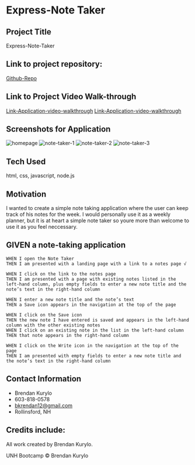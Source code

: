 # Express-Note Taker

## Project Title

Express-Note-Taker

## Link to project repository:

[Github-Repo](https://github.com/Bkrendan12/Express-Note-Taker)

## Link to Project Video Walk-through

[Link-Application-video-walkthrough](https://youtu.be/ZmFKh189M7o)
[Link-Application-video-walkthrough](https://www.youtube.com/watch?v=ZmFKh189M7o)

## Screenshots for Application

![homepage](https://user-images.githubusercontent.com/59030105/119238206-21266500-bb0f-11eb-8750-4d5013c35dd4.png)
![note-taker-1](https://user-images.githubusercontent.com/59030105/119238209-284d7300-bb0f-11eb-9ea8-fcc7b51fd51f.png)
![note-taker-2](https://user-images.githubusercontent.com/59030105/119238211-2b486380-bb0f-11eb-98f8-109d92341fb3.png)
![note-taker-3](https://user-images.githubusercontent.com/59030105/119238212-2e435400-bb0f-11eb-96ac-5802f31f849b.png)

## Tech Used

html, css, javascript, node.js

## Motivation

I wanted to create a simple note taking application where the user can keep track of his notes for the week. I would personally use it as a weekly planner, but it is at heart a simple note taker so youre more than welcome to use it as you feel neccessary.

## GIVEN a note-taking application

```
WHEN I open the Note Taker
THEN I am presented with a landing page with a link to a notes page √

WHEN I click on the link to the notes page
THEN I am presented with a page with existing notes listed in the left-hand column, plus empty fields to enter a new note title and the note’s text in the right-hand column

WHEN I enter a new note title and the note’s text
THEN a Save icon appears in the navigation at the top of the page

WHEN I click on the Save icon
THEN the new note I have entered is saved and appears in the left-hand column with the other existing notes
WHEN I click on an existing note in the list in the left-hand column
THEN that note appears in the right-hand column

WHEN I click on the Write icon in the navigation at the top of the page
THEN I am presented with empty fields to enter a new note title and the note’s text in the right-hand column
```

## Contact Information

- Brendan Kurylo
- 603-818-0578
- bkrendan12@gmail.com
- Rollinsford, NH

## Credits include:

All work created by Brendan Kurylo.

UNH Bootcamp © Brendan Kurylo
